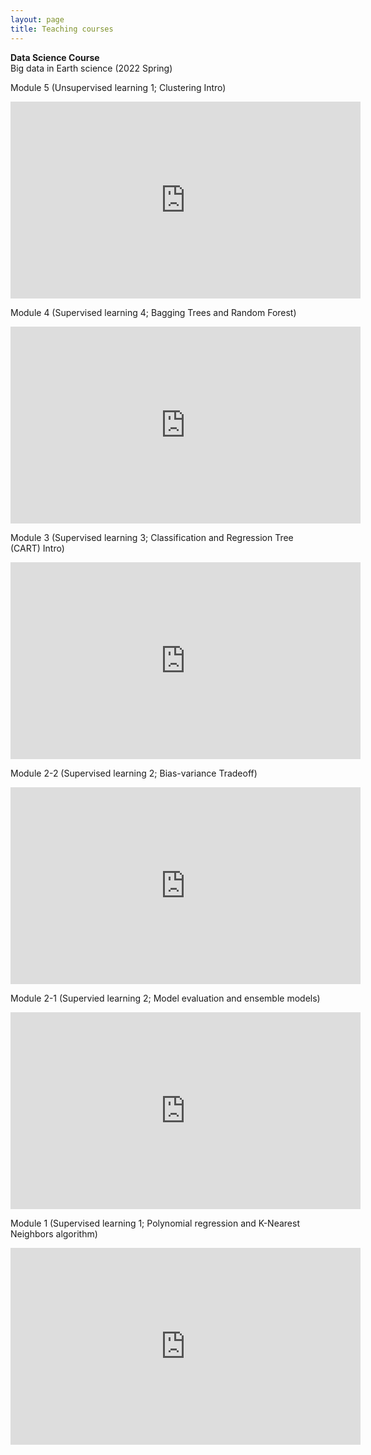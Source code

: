 ```yaml
---
layout: page
title: Teaching courses
---
```


__Data Science Course__<br/>
Big data in Earth science (2022 Spring)<br/>

Module 5 (Unsupervised learning 1;  Clustering Intro)
<p align="center">
<iframe width="560" height="315" src="https://www.youtube.com/embed/J7zK2p9jYfg" title="YouTube video player" frameborder="0" allow="accelerometer; autoplay; clipboard-write; encrypted-media; gyroscope; picture-in-picture" allowfullscreen></iframe>
</p>

Module 4 (Supervised learning 4;  Bagging Trees and Random Forest)
<p align="center">
<iframe width="560" height="315" src="https://www.youtube.com/embed/XeDZSvfZHcE" title="YouTube video player" frameborder="0" allow="accelerometer; autoplay; clipboard-write; encrypted-media; gyroscope; picture-in-picture" allowfullscreen></iframe>
</p>

Module 3 (Supervised learning 3; Classification and Regression Tree (CART) Intro)
<p align="center">
<iframe width="560" height="315" src="https://www.youtube.com/embed/_i4pcj9PCqA" title="YouTube video player" frameborder="0" allow="accelerometer; autoplay; clipboard-write; encrypted-media; gyroscope; picture-in-picture" allowfullscreen></iframe>
</p>

Module 2-2 (Supervised learning 2; Bias-variance Tradeoff)
<p align="center">
<iframe width="560" height="315" src="https://www.youtube.com/embed/lW3vnN40bNM" title="YouTube video player" frameborder="0" allow="accelerometer; autoplay; clipboard-write; encrypted-media; gyroscope; picture-in-picture" allowfullscreen></iframe>
</p>

Module 2-1 (Supervied learning 2; Model evaluation and ensemble models)
<p align="center">
<iframe width="560" height="315" src="https://www.youtube.com/embed/uWaRqxQmoo8" title="YouTube video player" frameborder="0" allow="accelerometer; autoplay; clipboard-write; encrypted-media; gyroscope; picture-in-picture" allowfullscreen></iframe>
</p>

Module 1 (Supervised learning 1; Polynomial regression and K-Nearest Neighbors algorithm)
<p align="center">
<iframe width="560" height="315" src="https://www.youtube.com/embed/04_hEsTFeUg" title="YouTube video player" frameborder="0" allow="accelerometer; autoplay; clipboard-write; encrypted-media; gyroscope; picture-in-picture" allowfullscreen></iframe>
</p>
